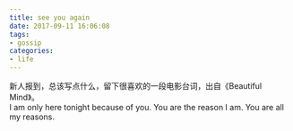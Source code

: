 ```yaml
---
title: see you again
date: 2017-09-11 16:06:08
tags: 
- gossip
categories:
- life
---
```


新人报到，总该写点什么，留下很喜欢的一段电影台词，出自《Beautiful Mind》。  
I am only here tonight because of you. You are the reason I am. You are all my reasons.
